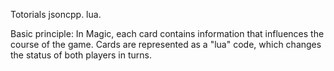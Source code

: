 Totorials
    jsoncpp.
    lua.
    
Basic principle:
     In Magic, each card contains information that influences the course of the game.
     Cards are represented as a "lua" code, which changes the status of both players in turns.



        
